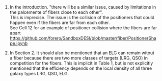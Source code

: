 
1. In the introduction. "there will be a similar issue, caused by limitations in the palcemente of fibers close to each other".  
    This is imprecise. The issue is the collision of the positioners that could happen even if the fibers are far from each other.  
    See Cell 12 for an example of positioner collision where the fibers are far apart https://github.com/forero/SandboxDESI/blob/master/fiber/PositionerShape.ipynb
    
2. In Section 2. It should also be mentioned that an ELG can remain witout a fiber because there are two more classes of targets (LRG, QSO) in competition for the fibers. This is implicit in Table 1, but is not explicitly mentioned that the efficiency depends on the 
local density of all three galaxy types LRG, QSO, ELG.


